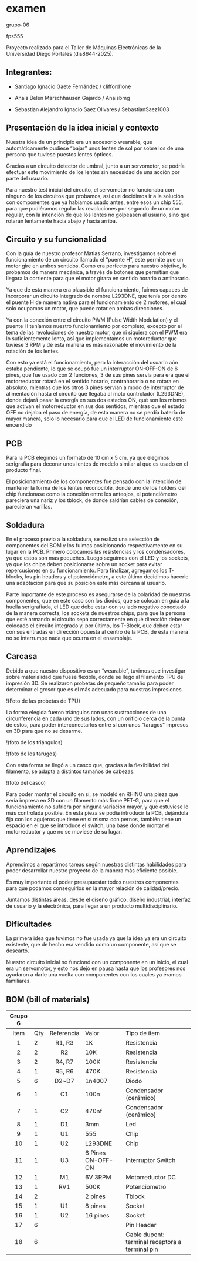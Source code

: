 # examen

grupo-06

fps555

Proyecto realizado para el Taller de Máquinas Electrónicas de la Universidad Diego Portales (dis8644-2025).

## Integrantes:

- Santiago Ignacio Gaete Fernández / clifford1one  

- Anais Belen Marschhausen Gajardo / Anaisbmg  

- Sebastian Alejandro Ignacio Saez Olivares / SebastianSaez1003  

## Presentación de la idea inicial y contexto

Nuestra idea de un principio era un accesorio wearable, que automáticamente pudiese “bajar” unos lentes de sol por sobre los de una persona que tuviese puestos lentes ópticos.

Gracias a un circuito detector de umbral, junto a un servomotor, se podría efectuar este movimiento de los lentes sin necesidad de una acción por parte del usuario.

Para nuestro test inicial del circuito, el servomotor no funcionaba con ninguno de los circuitos que probamos, así que decidimos ir a la solución con componentes que ya habíamos usado antes, entre esos un chip 555, para que pudiéramos regular las revoluciones por segundo de un motor regular, con la intención de que los lentes no golpeasen al usuario, sino que rotaran lentamente hacia abajo y hacia arriba.

## Circuito y su funcionalidad

Con la guía de nuestro profesor Matias Serrano, investigamos sobre el funcionamiento de un circuito llamado el “puente H”, este permite que un motor gire en ambos sentidos. Como era perfecto para nuestro objetivo, lo probamos de manera mecánica, a través de botones que permitían que llegara la corriente para que el motor girara en sentido horario o antihorario.

Ya que de esta manera era plausible el funcionamiento, fuimos capaces de incorporar un circuito integrado de nombre L293DNE, que tenía por dentro el puente H de manera nativa para el funcionamiento de 2 motores, el cual solo ocupamos un motor, que puede rotar en ambas direcciones.

Ya con la conexión entre el circuito PWM (Pulse Width Modulation) y el puente H teníamos nuestro funcionamiento por completo, excepto por el tema de las revoluciones de nuestro motor, que ni siquiera con el PWM era lo suficientemente lento, así que implementamos un motoreductor que tuviese 3 RPM y de esta manera es más razonable el movimiento de la rotación de los lentes.

Con esto ya está el funcionamiento, pero la interacción del usuario aún estaba pendiente, lo que se ocupó fue un interruptor ON-OFF-ON de 6 pines, que fue usado con 2 funciones, 3 de sus pines servía para  era que el motorreductor rotará en el sentido horario, contrahorario o no rotara en absoluto, mientras que los otros 3 pines servían a modo de interruptor de alimentación hasta el circuito que llegaba al moto controlador (L293DNE), donde dejará pasar la energía en sus dos estados ON, qué son los mismos que activan el motorreductor en sus dos sentidos, mientras que el estado OFF no dejaba el paso de energía, de esta manera no se perdía batería de mayor manera, solo lo necesario para que el LED de funcionamiento esté encendido

## PCB

Para la PCB elegimos un formato de 10 cm x 5 cm, ya que elegimos serigrafía para decorar unos lentes de modelo similar al que es usado en el producto final.

El posicionamiento de los componentes fue pensado con la intención de mantener la forma de los lentes reconocible, donde uno de los holders del chip funcionase como la conexión entre los anteojos, el potenciómetro pareciera una nariz y los tblock, de donde saldrían cables de conexión, parecieran varillas.

## Soldadura

En el proceso previo a la soldadura, se realizó una selección de componentes del BOM y los fuimos posicionando respectivamente en su lugar en la PCB. Primero colocamos las resistencias y los condensadores, ya que estos son más pequeños. Luego seguimos con el LED y los sockets, ya que los chips deben posicionarse sobre un socket para evitar repercusiones en su funcionamiento. Para finalizar, agregamos los T-blocks, los pin headers y el potenciómetro, a este último decidimos hacerle una adaptación para que su posición esté más cercana al usuario.

Parte importante de este proceso es asegurarse de la polaridad de nuestros componentes, que en este caso son los diodos, que se colocan en guía a la huella serigrafiada, el LED que debe estar con su lado negativo conectado de la manera correcta, los sockets de nuestros chips, para que la persona que esté armando el circuito sepa correctamente en qué dirección debe ser colocado el circuito integrado y, por último, los T-Block, que deben estar con sus entradas en dirección opuesta al centro de la PCB, de esta manera no se interrumpe nada que ocurra en el ensamblaje.

## Carcasa

Debido a que nuestro dispositivo es un “wearable”, tuvimos que investigar sobre materialidad que fuese flexible, donde se llegó al filamento TPU de impresión 3D. Se realizaron probetas de pequeño tamaño para poder determinar el grosor que es el más adecuado para nuestras impresiones.

!(Foto de las probetas de TPU)

La forma elegida fueron triángulos con unas sustracciones de una circunferencia en cada uno de sus lados, con un orificio cerca de la punta de estos, para poder interconectarlos entre sí con unos “tarugos” impresos en 3D para que no se desarme.

!(foto de los triángulos)

!(foto de los tarugos)

Con esta forma se llegó a un casco que, gracias a la flexibilidad del filamento, se adapta a distintos tamaños de cabezas.

!(foto del casco)

Para poder montar el circuito en sí, se modeló en RHINO una pieza que sería impresa en 3D con un filamento más firme PET-G, para que el funcionamiento no sufriera por ninguna variación mayor, y que estuviese lo más controlada posible. En esta pieza se podía introducir la PCB, dejándola fija con los agujeros que tiene en sí misma con pernos, también tiene un espacio en el que se introduce el switch, una base donde montar el motorreductor y que no se moviese de su lugar.

## Aprendizajes

Aprendimos a repartirnos tareas según nuestras distintas habilidades para poder desarrollar nuestro proyecto de la manera más eficiente posible.

Es muy importante el poder presupuestar todos nuestros componentes para que podamos conseguirlos en la mayor relación de calidad/precio. 

Juntamos distintas áreas, desde el diseño gráfico, diseño industrial, interfaz de usuario y la electrónica, para llegar a un producto multidisciplinario.

## Dificultades

La primera idea que tuvimos no fue usada ya que la idea ya era un circuito existente, que de hecho era vendido como un componente, así que se descartó.

Nuestro circuito inicial no funcionó con un componente en un inicio, el cual era un servomotor, y esto nos dejó en pausa hasta que los profesores nos ayudaron a darle una vuelta con componentes con los cuales ya éramos familiares.


## BOM (bill of materials)
| Grupo 6  |                          |                                |                    |                                                  |                                                           
|:-------: |------------------------- |:-----------------------------: |------------------- |------------------------------------------------- |                                                       
|   Item   |           Qty            |           Referencia           |       Valor        |                   Tipo de ítem                   |                             
|    1     |            2             |             R1, R3             |         1K         |                   Resistencia                    |                             
|    2     |            2             |               R2               |        10K         |                   Resistencia                    |                              
|    3     |            2             |             R4, R7             |        100K        |                   Resistencia                    |                            
|    4     |            1             |             R5, R6             |        470K        |                   Resistencia                    |                                 
|    5     |            6             |             D2~D7              |       1n4007       |                      Diodo                       |                                
|    6     |            1             |               C1               |        100n        |              Condensador (cerámico)              |                             
|    7     |            1             |               C2               |        470nf       |              Condensador (cerámico)              |              
|    8     |            1             |               D1               |        3mm         |                       Led                        |                                 
|    9     |            1             |               U1               |        555         |                       Chip                       |                                 
|    10    |            1             |               U2               |      L293DNE       |                       Chip                       |                                   
|    11    |            1             |               U3               | 6 Pines ON-OFF-ON  |                Interruptor Switch                |                                      
|    12    |            1             |               M1               |      6V 3RPM       |                 Motorreductor DC                 |                                        
|    13    |            1             |              RV1               |        500K        |                  Potenciometro                   |                              
|    14    |            2             |                                |      2 pines       |                      Tblock                      | 
|    15    |            1             |               U1               |      8 pines       |                      Socket                      |                        
|    16    |            1             |               U2               |      16 pines      |                      Socket                      |                               
|    17    |            6             |                                |                    |                    Pin Header                    |                           
|    18    |            6             |                                |                    | Cable dupont: terminal receptora a terminal pin  |                                   
